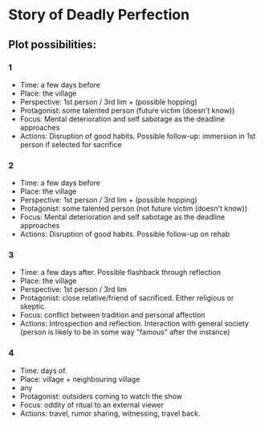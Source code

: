 # Story of Deadly Perfection
## Plot possibilities:

### 1
- Time: a few days before
- Place: the village
- Perspective: 1st person / 3rd lim + (possible hopping)
- Protagonist: some talented person (future victim (doesn't know))
- Focus: Mental deterioration and self sabotage as the deadline approaches
- Actions: Disruption of good habits. Possible follow-up: immersion in 1st person if selected for sacrifice

### 2
- Time: a few days before
- Place: the village
- Perspective: 1st person / 3rd lim + (possible hopping)
- Protagonist: some talented person (not future victim (doesn't know))
- Focus: Mental deterioration and self sabotage as the deadline approaches
- Actions: Disruption of good habits. Possible follow-up on rehab

### 3
- Time: a few days after. Possible flashback through reflection
- Place: the village
- Perspective: 1st person / 3rd lim
- Protagonist: close relative/friend of sacrificed. Either religious or skeptic.
- Focus: conflict between tradition and personal affection
- Actions: Introspection and reflection. Interaction with general society (person is likely to be in some way "famous" after the instance)

### 4
- Time: days of.
- Place: village + neighbouring village
- any
- Protagonist: outsiders coming to watch the show
- Focus: oddity of ritual to an external viewer
- Actions: travel, rumor sharing, witnessing, travel back.
